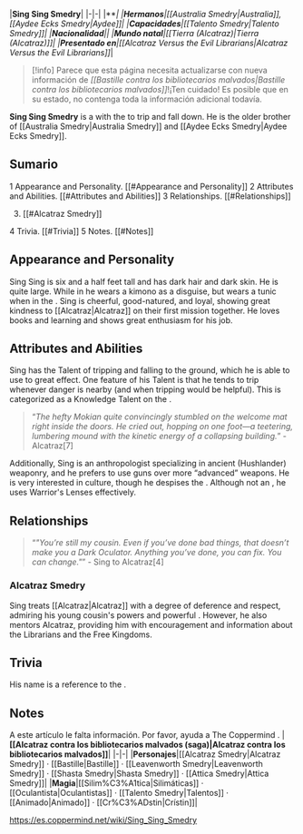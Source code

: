 |**Sing Sing Smedry**|
|-|-|
|****|
|**Hermanos**|[[Australia Smedry\|Australia]], [[Aydee Ecks Smedry\|Aydee]]|
|**Capacidades**|[[Talento Smedry\|Talento Smedry]]|
|**Nacionalidad**||
|**Mundo natal**|[[Tierra (Alcatraz)\|Tierra (Alcatraz)]]|
|**Presentado en**|*[[Alcatraz Versus the Evil Librarians\|Alcatraz Versus the Evil Librarians]]*|

> [!info] Parece que esta página necesita actualizarse con nueva información de *[[Bastille contra los bibliotecarios malvados\|Bastille contra los bibliotecarios malvados]]*!¡Ten cuidado! Es posible que en su estado, no contenga toda la información adicional todavía.

**Sing Sing Smedry** is a  with the  to trip and fall down. He is the older brother of [[Australia Smedry\|Australia Smedry]] and [[Aydee Ecks Smedry\|Aydee Ecks Smedry]].

## Sumario

1 Appearance and Personality. [[#Appearance and Personality]] 
2 Attributes and Abilities. [[#Attributes and Abilities]] 
3 Relationships. [[#Relationships]] 

3. [[#Alcatraz Smedry]] 


4 Trivia. [[#Trivia]] 
5 Notes. [[#Notes]] 


## Appearance and Personality
Sing Sing is six and a half feet tall and has dark hair and dark skin. He is quite large. While in  he wears a kimono as a disguise, but wears a tunic when in the .
Sing is cheerful, good-natured, and loyal, showing great kindness to [[Alcatraz\|Alcatraz]] on their first mission together. He loves books and learning and shows great enthusiasm for his job.

## Attributes and Abilities
Sing has the Talent of tripping and falling to the ground, which he is able to use to great effect. One feature of his Talent is that he tends to trip whenever danger is nearby (and when tripping would be helpful). This is categorized as a Knowledge Talent on the .

>“*The hefty Mokian quite convincingly stumbled on the welcome mat right inside the doors. He cried out, hopping on one foot—a teetering, lumbering mound with the kinetic energy of a collapsing building.*”
\-Alcatraz[7] 

Additionally, Sing is an anthropologist specializing in ancient (Hushlander) weaponry, and he prefers to use guns over more “advanced” weapons. He is very interested in  culture, though he despises the . Although not an , he uses Warrior's Lenses effectively.

## Relationships
>“*"You’re still my cousin. Even if you’ve done bad things, that doesn’t make you a Dark Oculator. Anything you’ve done, you can fix. You can change."*”
\-
Sing to Alcatraz[4] 

### Alcatraz Smedry
Sing treats [[Alcatraz\|Alcatraz]] with a degree of deference and respect, admiring his young cousin's  powers and powerful . However, he also mentors Alcatraz, providing him with encouragement and information about the Librarians and the Free Kingdoms.

## Trivia
His name is a reference to the .
## Notes

A este artículo le falta información. Por favor, ayuda a The Coppermind .
|**[[Alcatraz contra los bibliotecarios malvados (saga)\|Alcatraz contra los bibliotecarios malvados]]**|
|-|-|
|**Personajes**|[[Alcatraz Smedry\|Alcatraz Smedry]] · [[Bastille\|Bastille]] · [[Leavenworth Smedry\|Leavenworth Smedry]] · [[Shasta Smedry\|Shasta Smedry]] · [[Attica Smedry\|Attica Smedry]]|
|**Magia**|[[Silim%C3%A1tica\|Silimáticas]] · [[Oculantista\|Oculantistas]] · [[Talento Smedry\|Talentos]] · [[Animado\|Animado]] · [[Cr%C3%ADstin\|Crístin]]|



https://es.coppermind.net/wiki/Sing_Sing_Smedry